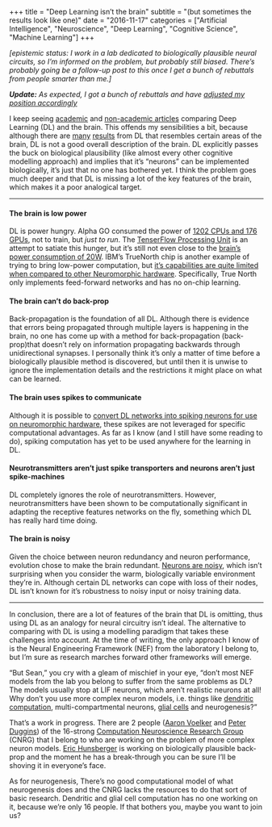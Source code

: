 +++
title = "Deep Learning isn’t the brain"
subtitle = "(but sometimes the results look like one)"
date = "2016-11-17"
categories = ["Artificial Intelligence", "Neuroscience", "Deep Learning", "Cognitive Science", "Machine Learning"]
+++

*\[epistemic status: I work in a lab dedicated to biologically plausible neural circuits, so I’m informed on the problem, but probably still biased. There’s probably going be a follow-up post to this once I get a bunch of rebuttals from people smarter than me.\]*

***Update:*** *As expected, I got a bunch of rebuttals and have* [*adjusted my position accordingly*](https://medium.com/@seanaubin/deep-learning-is-almost-the-brain-3aaecd924f3d)

I keep seeing [academic](http://biorxiv.org/content/biorxiv/early/2016/08/23/071076.full.pdf) and [non-academic articles](http://timdettmers.com/2015/07/27/brain-vs-deep-learning-singularity/) comparing Deep Learning (DL) and the brain. This offends my sensibilities a bit, because although there are [many](http://compneuro.uwaterloo.ca/publications/sharma2016b.html) [results](http://www.pnas.org/content/111/23/8619.abstract) from DL that resembles certain areas of the brain, DL is not a good overall description of the brain. DL explicitly passes the buck on biological plausibility (like almost every other cognitive modelling approach) and implies that it’s “neurons” can be implemented biologically, it’s just that no one has bothered yet. I think the problem goes much deeper and that DL is missing a lot of the key features of the brain, which makes it a poor analogical target.

---

#### The brain is low power

DL is power hungry. Alpha GO consumed the power of [1202 CPUs and 176 GPUs](https://www.tastehit.com/blog/google-deepmind-alphago-how-it-works/), not to train, but *just to run*. The [TenserFlow Processing Unit](https://cloudplatform.googleblog.com/2016/05/Google-supercharges-machine-learning-tasks-with-custom-chip.html) is an attempt to satiate this hunger, but it’s still not even close to the [brain’s power consumption of 20W](http://cogsci.stackexchange.com/q/12750/4397). IBM’s TrueNorth chip is another example of trying to bring low-power computation, but [it’s capabilities are quite limited when compared to other Neuromorphic hardware](https://medium.com/@seanaubin/a-way-around-the-coming-performance-walls-neuromorphic-hardware-with-spiking-neurons-facd4291b201#.86xjo9oyf). Specifically, True North only implements feed-forward networks and has no on-chip learning.

#### The brain can’t do back-prop

Back-propagation is the foundation of all DL. Although there is evidence that errors being propagated through multiple layers is happening in the brain, no one has come up with a method for back-propagation (back-prop)that doesn’t rely on information propagating backwards through unidirectional synapses. I personally think it’s only a matter of time before a biologically plausible method is discovered, but until then it is unwise to ignore the implementation details and the restrictions it might place on what can be learned.

#### The brain uses spikes to communicate

Although it is possible to [convert DL networks into spiking neurons for use on neuromorphic hardware](https://arxiv.org/abs/1510.08829), these spikes are not leveraged for specific computational advantages. As far as I know (and I still have some reading to do), spiking computation has yet to be used anywhere for the learning in DL.

#### Neurotransmitters aren’t just spike transporters and neurons aren’t just spike-machines

DL completely ignores the role of neurotransmitters. However, neurotransmitters have been shown to be computationally significant in adapting the receptive features networks on the fly, something which DL has really hard time doing.

#### The brain is noisy

Given the choice between neuron redundancy and neuron performance, evolution chose to make the brain redundant. [Neurons are noisy](http://icwww.epfl.ch/~gerstner/SPNM/node33.html), which isn’t surprising when you consider the warm, biologically variable environment they’re in. Although certain DL networks can cope with loss of their nodes, DL isn’t known for it’s robustness to noisy input or noisy training data.

---

In conclusion, there are a lot of features of the brain that DL is omitting, thus using DL as an analogy for neural circuitry isn’t ideal. The alternative to comparing with DL is using a modelling paradigm that takes these challenges into account. At the time of writing, the only approach I know of is the Neural Engineering Framework (NEF) from the laboratory I belong to, but I’m sure as research marches forward other frameworks will emerge.

“But Sean,” you cry with a gleam of mischief in your eye, “don’t most NEF models from the lab you belong to suffer from the same problems as DL? The models usually stop at LIF neurons, which aren’t realistic neurons at all! Why don’t you use more complex neuron models, i.e. things like [dendritic computation](http://pub.ist.ac.at/Pubs/courses/AY1314/MolandCellNeuro_S14/files/Stuart%20et%20al_Dendrites_Chapter16.pdf), multi-compartmental neurons, [glial cells](http://www.cell.com/trends/immunology/abstract/S1471-4906%2815%2900200-8) and neurogenesis?”

That’s a work in progress. There are 2 people ([Aaron Voelker](http://compneuro.uwaterloo.ca/people/aaron-russell-voelker.html) and [Peter Duggins](http://compneuro.uwaterloo.ca/people/peter-duggins.html)) of the 16-strong [Computation Neuroscience Research Group](http://compneuro.uwaterloo.ca/index.html) (CNRG) that I belong to who are working on the problem of more complex neuron models. [Eric Hunsberger](http://compneuro.uwaterloo.ca/people/eric-hunsberger.html) is working on biologically plausible back-prop and the moment he has a break-through you can be sure I’ll be shoving it in everyone’s face.

As for neurogenesis, There’s no good computational model of what neurogenesis does and the CNRG lacks the resources to do that sort of basic research. Dendritic and glial cell computation has no one working on it, because we’re only 16 people. If that bothers you, maybe you want to join us?

